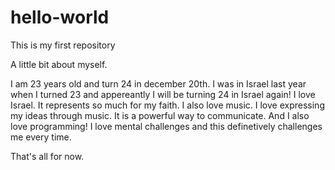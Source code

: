 # hello-world
This is my first repository

A little bit about myself.

I am 23 years old and turn 24 in december 20th. I was in Israel last year when I turned 23 and appereantly I will be turning 24 in Israel again! I love Israel. It represents so much for my faith. I also love music. I love expressing my ideas through music. It is a powerful way to communicate. And I also love programming! I love mental challenges and this definetively challenges me every time. 

That's all for now.
